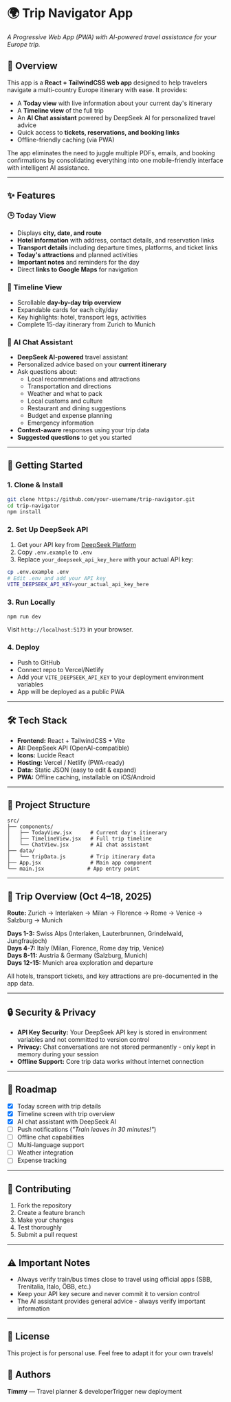 # 🌍 Trip Navigator App

*A Progressive Web App (PWA) with AI-powered travel assistance for your Europe trip.*

## 📖 Overview

This app is a **React + TailwindCSS web app** designed to help travelers navigate a multi-country Europe itinerary with ease. It provides:

* A **Today view** with live information about your current day's itinerary
* A **Timeline view** of the full trip
* An **AI Chat assistant** powered by DeepSeek AI for personalized travel advice
* Quick access to **tickets, reservations, and booking links**
* Offline-friendly caching (via PWA)

The app eliminates the need to juggle multiple PDFs, emails, and booking confirmations by consolidating everything into one mobile-friendly interface with intelligent AI assistance.

---

## ✨ Features

### 🕒 Today View

* Displays **city, date, and route**
* **Hotel information** with address, contact details, and reservation links
* **Transport details** including departure times, platforms, and ticket links
* **Today's attractions** and planned activities
* **Important notes** and reminders for the day
* Direct **links to Google Maps** for navigation

### 📅 Timeline View

* Scrollable **day-by-day trip overview**
* Expandable cards for each city/day
* Key highlights: hotel, transport legs, activities
* Complete 15-day itinerary from Zurich to Munich

### 🤖 AI Chat Assistant

* **DeepSeek AI-powered** travel assistant
* Personalized advice based on your **current itinerary**
* Ask questions about:
  * Local recommendations and attractions
  * Transportation and directions
  * Weather and what to pack
  * Local customs and culture
  * Restaurant and dining suggestions
  * Budget and expense planning
  * Emergency information
* **Context-aware** responses using your trip data
* **Suggested questions** to get you started

---

## 🚀 Getting Started

### 1. Clone & Install

```bash
git clone https://github.com/your-username/trip-navigator.git
cd trip-navigator
npm install
```

### 2. Set Up DeepSeek API

1. Get your API key from [DeepSeek Platform](https://platform.deepseek.com/api_keys)
2. Copy `.env.example` to `.env`
3. Replace `your_deepseek_api_key_here` with your actual API key:

```bash
cp .env.example .env
# Edit .env and add your API key
VITE_DEEPSEEK_API_KEY=your_actual_api_key_here
```

### 3. Run Locally

```bash
npm run dev
```

Visit `http://localhost:5173` in your browser.

### 4. Deploy

* Push to GitHub
* Connect repo to Vercel/Netlify
* Add your `VITE_DEEPSEEK_API_KEY` to your deployment environment variables
* App will be deployed as a public PWA

---

## 🛠️ Tech Stack

* **Frontend:** React + TailwindCSS + Vite
* **AI:** DeepSeek API (OpenAI-compatible)
* **Icons:** Lucide React
* **Hosting:** Vercel / Netlify (PWA-ready)
* **Data:** Static JSON (easy to edit & expand)
* **PWA:** Offline caching, installable on iOS/Android

---

## 📂 Project Structure

```
src/
├── components/
│   ├── TodayView.jsx      # Current day's itinerary
│   ├── TimelineView.jsx   # Full trip timeline
│   └── ChatView.jsx       # AI chat assistant
├── data/
│   └── tripData.js        # Trip itinerary data
├── App.jsx                # Main app component
└── main.jsx              # App entry point
```

---

## 🧳 Trip Overview (Oct 4–18, 2025)

**Route:** Zurich → Interlaken → Milan → Florence → Rome → Venice → Salzburg → Munich

**Days 1-3:** Swiss Alps (Interlaken, Lauterbrunnen, Grindelwald, Jungfraujoch)  
**Days 4-7:** Italy (Milan, Florence, Rome day trip, Venice)  
**Days 8-11:** Austria & Germany (Salzburg, Munich)  
**Days 12-15:** Munich area exploration and departure

All hotels, transport tickets, and key attractions are pre-documented in the app data.

---

## 🔒 Security & Privacy

* **API Key Security:** Your DeepSeek API key is stored in environment variables and not committed to version control
* **Privacy:** Chat conversations are not stored permanently - only kept in memory during your session
* **Offline Support:** Core trip data works without internet connection

---

## 📌 Roadmap

* [x] Today screen with trip details
* [x] Timeline screen with trip overview  
* [x] AI chat assistant with DeepSeek AI
* [ ] Push notifications (*"Train leaves in 30 minutes!"*)
* [ ] Offline chat capabilities
* [ ] Multi-language support
* [ ] Weather integration
* [ ] Expense tracking

---

## 🤝 Contributing

1. Fork the repository
2. Create a feature branch
3. Make your changes
4. Test thoroughly
5. Submit a pull request

---

## ⚠️ Important Notes

* Always verify train/bus times close to travel using official apps (SBB, Trenitalia, Italo, ÖBB, etc.)
* Keep your API key secure and never commit it to version control
* The AI assistant provides general advice - always verify important information

---

## 📄 License

This project is for personal use. Feel free to adapt it for your own travels!

## 👥 Authors

**Timmy** — Travel planner & developerT r i g g e r   n e w   d e p l o y m e n t  
 